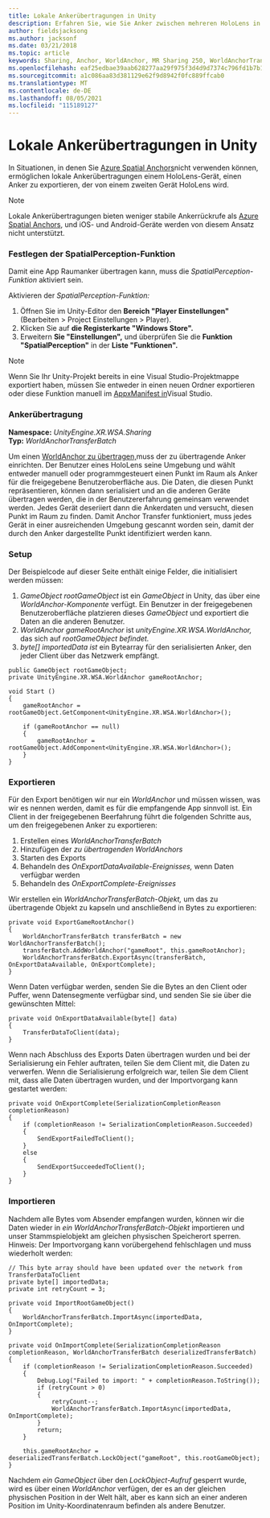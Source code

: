 ```yaml
---
title: Lokale Ankerübertragungen in Unity
description: Erfahren Sie, wie Sie Anker zwischen mehreren HoloLens in einer Unity Mixed Reality-Anwendung übertragen.
author: fieldsjacksong
ms.author: jacksonf
ms.date: 03/21/2018
ms.topic: article
keywords: Sharing, Anchor, WorldAnchor, MR Sharing 250, WorldAnchorTransferBatch, SpatialPerception, transfer, local anchor transfer, anchor export, anchor import
ms.openlocfilehash: eaf25edbae39aab628277aa29f975f3d4d9d7374c796fd1b7b159053d4a46b95
ms.sourcegitcommit: a1c086aa83d381129e62f9d8942f0fc889ffcab0
ms.translationtype: MT
ms.contentlocale: de-DE
ms.lasthandoff: 08/05/2021
ms.locfileid: "115189127"
---
```

# <a name="local-anchor-transfers-in-unity"></a>Lokale Ankerübertragungen in Unity

In Situationen, in denen Sie <a href="/azure/spatial-anchors" target="_blank">Azure Spatial Anchors</a>nicht verwenden können, ermöglichen lokale Ankerübertragungen einem HoloLens-Gerät, einen Anker zu exportieren, der von einem zweiten Gerät HoloLens wird.

>[!NOTE]
>Lokale Ankerübertragungen bieten weniger stabile Ankerrückrufe als <a href="/azure/spatial-anchors" target="_blank">Azure Spatial Anchors</a>, und iOS- und Android-Geräte werden von diesem Ansatz nicht unterstützt.

### <a name="setting-the-spatialperception-capability"></a>Festlegen der SpatialPerception-Funktion

Damit eine App Raumanker übertragen kann, muss die *SpatialPerception-Funktion* aktiviert sein.

Aktivieren der *SpatialPerception-Funktion:*
1. Öffnen Sie im Unity-Editor den **Bereich "Player Einstellungen"** (Bearbeiten > Project Einstellungen > Player).
2. Klicken Sie auf **die Registerkarte "Windows Store".**
3. Erweitern **Sie "Einstellungen",** und überprüfen Sie die **Funktion "SpatialPerception"** in der **Liste "Funktionen".**

>[!NOTE]
>Wenn Sie Ihr Unity-Projekt bereits in eine Visual Studio-Projektmappe exportiert haben, müssen Sie entweder in einen neuen Ordner exportieren oder diese Funktion manuell im [AppxManifest in](local-anchor-transfers-in-directx.md#set-up-your-app-to-use-the-spatialperception-capability)Visual Studio.

### <a name="anchor-transfer"></a>Ankerübertragung

**Namespace:** *UnityEngine.XR.WSA.Sharing*<br>
**Typ:** *WorldAnchorTransferBatch*

Um einen [WorldAnchor zu übertragen,](../develop/unity/coordinate-systems-in-unity.md)muss der zu übertragende Anker einrichten. Der Benutzer eines HoloLens seine Umgebung und wählt entweder manuell oder programmgesteuert einen Punkt im Raum als Anker für die freigegebene Benutzeroberfläche aus. Die Daten, die diesen Punkt repräsentieren, können dann serialisiert und an die anderen Geräte übertragen werden, die in der Benutzererfahrung gemeinsam verwendet werden. Jedes Gerät deseriiert dann die Ankerdaten und versucht, diesen Punkt im Raum zu finden. Damit Anchor Transfer funktioniert, muss jedes Gerät in einer ausreichenden Umgebung gescannt worden sein, damit der durch den Anker dargestellte Punkt identifiziert werden kann.

### <a name="setup"></a>Setup

Der Beispielcode auf dieser Seite enthält einige Felder, die initialisiert werden müssen:
1. *GameObject rootGameObject* ist ein *GameObject* in Unity, das über eine *WorldAnchor-Komponente* verfügt. Ein Benutzer in der freigegebenen Benutzeroberfläche platzieren dieses *GameObject* und exportiert die Daten an die anderen Benutzer.
2. *WorldAnchor gameRootAnchor* ist *unityEngine.XR.WSA.WorldAnchor,* das sich auf *rootGameObject befindet.*
3. *byte[] importedData ist* ein Bytearray für den serialisierten Anker, den jeder Client über das Netzwerk empfängt.

```
public GameObject rootGameObject;
private UnityEngine.XR.WSA.WorldAnchor gameRootAnchor;

void Start ()
{
    gameRootAnchor = rootGameObject.GetComponent<UnityEngine.XR.WSA.WorldAnchor>();

    if (gameRootAnchor == null)
    {
        gameRootAnchor = rootGameObject.AddComponent<UnityEngine.XR.WSA.WorldAnchor>();
    }
}
```

### <a name="exporting"></a>Exportieren

Für den Export benötigen wir nur ein *WorldAnchor* und müssen wissen, was wir es nennen werden, damit es für die empfangende App sinnvoll ist. Ein Client in der freigegebenen Beerfahrung führt die folgenden Schritte aus, um den freigegebenen Anker zu exportieren:
1. Erstellen eines *WorldAnchorTransferBatch*
2. Hinzufügen der *zu übertragenden WorldAnchors*
3. Starten des Exports
4. Behandeln des *OnExportDataAvailable-Ereignisses,* wenn Daten verfügbar werden
5. Behandeln des *OnExportComplete-Ereignisses*

Wir erstellen ein *WorldAnchorTransferBatch-Objekt,* um das zu übertragende Objekt zu kapseln und anschließend in Bytes zu exportieren:

```
private void ExportGameRootAnchor()
{
    WorldAnchorTransferBatch transferBatch = new WorldAnchorTransferBatch();
    transferBatch.AddWorldAnchor("gameRoot", this.gameRootAnchor);
    WorldAnchorTransferBatch.ExportAsync(transferBatch, OnExportDataAvailable, OnExportComplete);
}
```

Wenn Daten verfügbar werden, senden Sie die Bytes an den Client oder Puffer, wenn Datensegmente verfügbar sind, und senden Sie sie über die gewünschten Mittel:

```
private void OnExportDataAvailable(byte[] data)
{
    TransferDataToClient(data);
}
```

Wenn nach Abschluss des Exports Daten übertragen wurden und bei der Serialisierung ein Fehler auftraten, teilen Sie dem Client mit, die Daten zu verwerfen. Wenn die Serialisierung erfolgreich war, teilen Sie dem Client mit, dass alle Daten übertragen wurden, und der Importvorgang kann gestartet werden:

```
private void OnExportComplete(SerializationCompletionReason completionReason)
{
    if (completionReason != SerializationCompletionReason.Succeeded)
    {
        SendExportFailedToClient();
    }
    else
    {
        SendExportSucceededToClient();
    }
}
```

### <a name="importing"></a>Importieren

Nachdem alle Bytes vom Absender empfangen wurden, können wir die Daten wieder in *ein WorldAnchorTransferBatch-Objekt* importieren und unser Stammspielobjekt am gleichen physischen Speicherort sperren. Hinweis: Der Importvorgang kann vorübergehend fehlschlagen und muss wiederholt werden:

```
// This byte array should have been updated over the network from TransferDataToClient
private byte[] importedData;
private int retryCount = 3;

private void ImportRootGameObject()
{
    WorldAnchorTransferBatch.ImportAsync(importedData, OnImportComplete);
}

private void OnImportComplete(SerializationCompletionReason completionReason, WorldAnchorTransferBatch deserializedTransferBatch)
{
    if (completionReason != SerializationCompletionReason.Succeeded)
    {
        Debug.Log("Failed to import: " + completionReason.ToString());
        if (retryCount > 0)
        {
            retryCount--;
            WorldAnchorTransferBatch.ImportAsync(importedData, OnImportComplete);
        }
        return;
    }

    this.gameRootAnchor = deserializedTransferBatch.LockObject("gameRoot", this.rootGameObject);
}
```

Nachdem *ein GameObject* über den *LockObject-Aufruf* gesperrt wurde, wird es über einen *WorldAnchor* verfügen, der es an der gleichen physischen Position in der Welt hält, aber es kann sich an einer anderen Position im Unity-Koordinatenraum befinden als andere Benutzer.